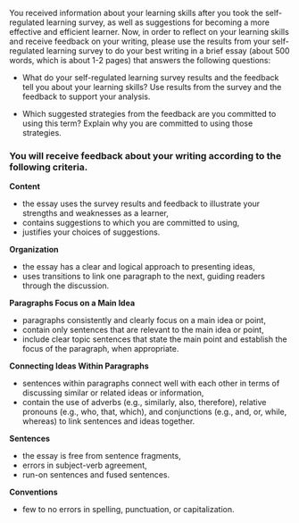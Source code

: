You received information about your learning skills after you took the self-regulated learning survey, as well as suggestions for becoming a more effective and efficient learner. Now, in order to reflect on your learning skills and receive feedback on your writing, please use the results from your self-regulated learning survey to do your best writing in a brief essay (about 500 words, which is about 1-2 pages) that answers the following questions:

* What do your self-regulated learning survey results and the feedback tell you about your learning skills? Use results from the survey and the feedback to support your analysis.

* Which suggested strategies from the feedback are you committed to using this term? Explain why you are committed to using those strategies.

### You will receive feedback about your writing according to the following criteria.

**Content**

* the essay uses the survey results and feedback to illustrate your strengths and weaknesses as a learner,
* contains suggestions to which you are committed to using,
* justifies your choices of suggestions.

**Organization**

* the essay has a clear and logical approach to presenting ideas,
* uses transitions to link one paragraph to the next, guiding readers through the discussion.

**Paragraphs Focus on a Main Idea**

* paragraphs consistently and clearly focus on a main idea or point,
* contain only sentences that are relevant to the main idea or point,
* include clear topic sentences that state the main point and establish the focus of the paragraph, when appropriate.

**Connecting Ideas Within Paragraphs**

* sentences within paragraphs connect well with each other in terms of discussing similar or related ideas or information,
* contain the use of adverbs (e.g., similarly, also, therefore), relative pronouns (e.g., who, that, which), and conjunctions (e.g., and, or, while, whereas) to link sentences and ideas together.

**Sentences**

* the essay is free from sentence fragments,
* errors in subject-verb agreement,
* run-on sentences and fused sentences.

**Conventions**

* few to no errors in spelling, punctuation, or capitalization.

